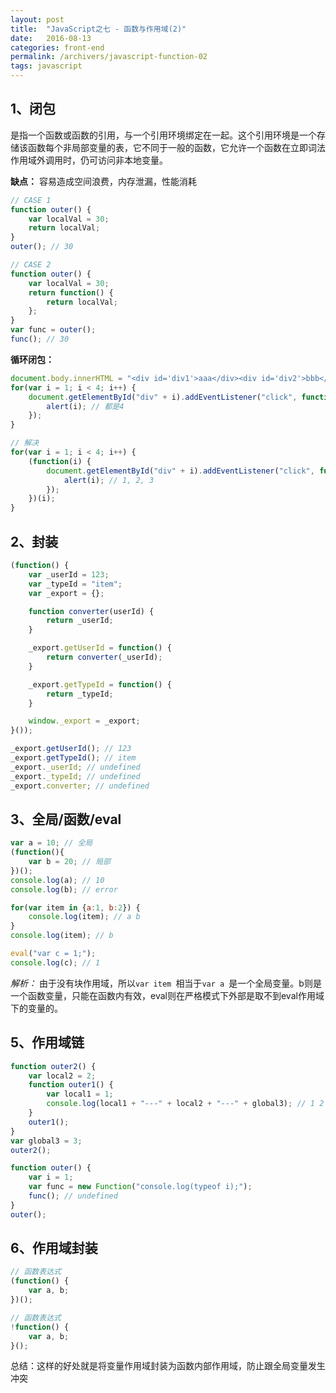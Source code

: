 ```yaml
---
layout: post
title:  "JavaScript之七 - 函数与作用域(2)"
date:   2016-08-13
categories: front-end
permalink: /archivers/javascript-function-02
tags: javascript
---
```


## 1、闭包 ##

是指一个函数或函数的引用，与一个引用环境绑定在一起。这个引用环境是一个存储该函数每个非局部变量的表，它不同于一般的函数，它允许一个函数在立即词法作用域外调用时，仍可访问非本地变量。

**缺点：** 容易造成空间浪费，内存泄漏，性能消耗

```javascript
// CASE 1
function outer() {
	var localVal = 30;
	return localVal;
}
outer(); // 30

// CASE 2
function outer() {
	var localVal = 30;
	return function() {
		return localVal;
	};
}
var func = outer();
func(); // 30
```

**循环闭包：**

```javascript
document.body.innerHTML = "<div id='div1'>aaa</div><div id='div2'>bbb</div><div id='div3'>ccc</div>"
for(var i = 1; i < 4; i++) {
	document.getElementById("div" + i).addEventListener("click", function(e) {
		alert(i); // 都是4
	});
}

// 解决
for(var i = 1; i < 4; i++) {
	(function(i) {
		document.getElementById("div" + i).addEventListener("click", function(e) {
			alert(i); // 1, 2, 3
		});
	})(i);
}
```

## 2、封装 ##

```javascript
(function() {
	var _userId = 123;
	var _typeId = "item";
	var _export = {};

	function converter(userId) {
		return _userId;
	}

	_export.getUserId = function() {
		return converter(_userId);
	}

	_export.getTypeId = function() {
		return _typeId;
	}

	window._export = _export;
}());

_export.getUserId(); // 123
_export.getTypeId(); // item
_export._userId; // undefined
_export._typeId; // undefined
_export.converter; // undefined
```

## 3、全局/函数/eval ##

```javascript
var a = 10; // 全局
(function(){
	var b = 20; // 局部
})();
console.log(a); // 10
console.log(b); // error

for(var item in {a:1, b:2}) {
	console.log(item); // a b
}
console.log(item); // b

eval("var c = 1;"); 
console.log(c); // 1
```

*解析：* 由于没有块作用域，所以`var item `相当于`var a `是一个全局变量。b则是一个函数变量，只能在函数内有效，eval则在严格模式下外部是取不到eval作用域下的变量的。

## 5、作用域链 ##

```javascript
function outer2() {
	var local2 = 2;
	function outer1() {
		var local1 = 1;
		console.log(local1 + "---" + local2 + "---" + global3); // 1 2 3
	}
	outer1();
}
var global3 = 3;
outer2();

function outer() {
	var i = 1;
	var func = new Function("console.log(typeof i);");
	func(); // undefined
}
outer();
```

## 6、作用域封装 ##

```javascript
// 函数表达式
(function() {
	var a, b;
})();

// 函数表达式
!function() {
	var a, b;
}();
```
总结：这样的好处就是将变量作用域封装为函数内部作用域，防止跟全局变量发生冲突